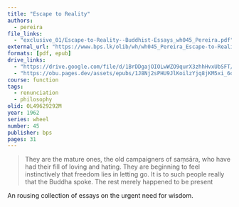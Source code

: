 ```yaml
---
title: "Escape to Reality"
authors:
  - pereira
file_links:
  - "exclusive_01/Escape-to-Reality--Buddhist-Essays_wh045_Pereira.pdf"
external_url: "https://www.bps.lk/olib/wh/wh045_Pereira_Escape-to-Reality--Buddhist-Essays.html"
formats: [pdf, epub]
drive_links:
  - "https://drive.google.com/file/d/1BrDDgajOIOLwWZO9qurX3zhhHvxUbSFT/view?usp=drivesdk"
  - "https://obu.pages.dev/assets/epubs/1J8Nj2sPHU9JlKoilzYjq8jKM5xi_6ono.epub"
course: function
tags:
  - renunciation
  - philosophy
olid: OL49629292M
year: 1962
series: wheel
number: 45
publisher: bps
pages: 31
---
```


> They are the mature ones, the old campaigners of saṃsāra, who have had their fill of loving and hating. They are beginning to feel instinctively that freedom lies in letting go. It is to such people really that the Buddha spoke. The rest merely happened to be present

An rousing collection of essays on the urgent need for wisdom.

